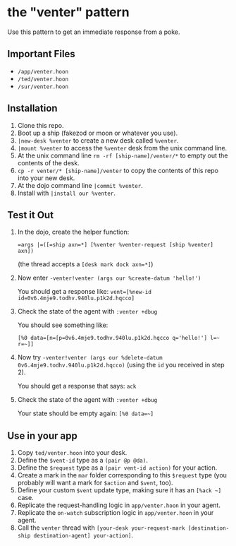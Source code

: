 # the "venter" pattern

Use this pattern to get an immediate response from a poke.

## Important Files
- `/app/venter.hoon`
- `/ted/venter.hoon`
- `/sur/venter.hoon`

## Installation
1. Clone this repo.
2. Boot up a ship (fakezod or moon or whatever you use).
4. `|new-desk %venter` to create a new desk called `%venter`.
5. `|mount %venter` to access the `%venter` desk from the unix command line.
6. At the unix command line `rm -rf [ship-name]/venter/*` to empty out the contents of the desk.
7. `cp -r venter/* [ship-name]/venter` to copy the contents of this repo into your new desk.
8. At the dojo command line `|commit %venter`.
9. Install with `|install our %venter`.

## Test it Out
1. In the dojo, create the helper function:

   `=args |=([=ship axn=*] [%venter %venter-request [ship %venter] axn])`

   (the thread accepts a `[desk mark dock axn=*]`)

2. Now enter `-venter!venter (args our %create-datum 'hello!')`

   You should get a response like: `vent=[%new-id id=0v6.4mje9.todhv.940lu.p1k2d.hqcco]`

3. Check the state of the agent with `:venter +dbug`

   You should see something like: 

   `[%0 data=[n=[p=0v6.4mje9.todhv.940lu.p1k2d.hqcco q='hello!'] l=~ r=~]]`

4. Now try `-venter!venter (args our %delete-datum 0v6.4mje9.todhv.940lu.p1k2d.hqcco)` (using the `id` you received in step 2).

   You should get a response that says: `ack`

5. Check the state of the agent with `:venter +dbug`

   Your state should be empty again: `[%0 data=~]`

## Use in your app
1. Copy `ted/venter.hoon` into your desk.
2. Define the `$vent-id` type as a `(pair @p @da)`.
3. Define the `$request` type as a `(pair vent-id action)` for your action.
4. Create a mark in the `mar` folder corresponding to this `$request` type (you probably will want a mark for `$action` and `$vent`, too).
5. Define your custom `$vent` update type, making sure it has an `[%ack ~]` case.
6. Replicate the request-handling logic in `app/venter.hoon` in your agent.
7. Replicate the `on-watch` subscription logic in `app/venter.hoon` in your agent.
8. Call the `venter` thread with `[your-desk your-request-mark [destination-ship destination-agent] your-action]`.
